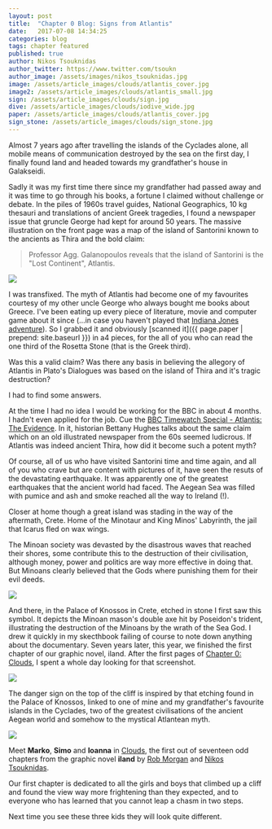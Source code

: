 ```yaml
---
layout: post
title:  "Chapter 0 Blog: Signs from Atlantis"
date:   2017-07-08 14:34:25
categories: blog
tags: chapter featured
published: true
author: Nikos Tsouknidas
author_twitter: https://www.twitter.com/tsoukn
author_image: /assets/images/nikos_tsouknidas.jpg
image: /assets/article_images/clouds/atlantis_cover.jpg
image2: /assets/article_images/clouds/atlantis_small.jpg
sign: /assets/article_images/clouds/sign.jpg
dive: /assets/article_images/clouds/iodive_wide.jpg
paper: /assets/article_images/clouds/atlantis_cover.jpg
sign_stone: /assets/article_images/clouds/sign_stone.jpg
---
```


Almost 7 years ago after travelling the islands of the Cyclades alone, all mobile means of communication destroyed by the sea on the first day, I finally found land and headed towards my grandfather's house in Galakseidi.

Sadly it was my first time there since my grandfather had passed away and it was time to go through his books, a fortune I claimed without challenge or debate. In the piles of 1960s travel guides, National Geographics, 10 kg thesauri and translations of ancient Greek tragedies, I found a newspaper issue that gruncle George had kept for around 50 years. The massive illustration on the front page was a map of the island of Santorini known to the ancients as Thira and the bold claim:

> Professor Agg. Galanopoulos reveals that the island of Santorini is the "Lost Continent", Atlantis.

<a href="{{ page.paper | prepend: site.baseurl }}">
  <img src="{{ page.paper | prepend: site.baseurl }}"/>
</a>

I was transfixed. The myth of Atlantis had become one of my favourites courtesy of my other uncle George who always bought me books about Greece. I've  been eating up every piece of literature, movie and computer game about it since (…in case you haven't played that [Indiana Jones adventure][indiana-jones]). So I grabbed it and obviously [scanned it]({{ page.paper | prepend: site.baseurl }}) in a4 pieces, for the all of you who can read the one third of the Rosetta Stone (that is the Greek third).

Was this a valid claim? Was there any basis in believing the allegory of Atlantis in Plato's Dialogues was based on the island of Thira and it's tragic destruction?

I had to find some answers.

At the time I had no idea I would be working for the BBC in about 4 months. I hadn't even applied for the job. Cue the [BBC Timewatch Special - Atlantis: The Evidence][atlantis-docu]. In it, historian Bettany Hughes talks about the same claim which on an old illustrated newspaper from the 60s seemed ludicrous. If Atlantis was indeed ancient Thira, how did it become such a potent myth?

Of course, all of us who have visited Santorini time and time again, and all of you who crave but are content with pictures of it, have seen the resuts of the devastating earthquake. It was apparently one of the greatest earthquakes that the ancient world had faced. The Aegean Sea was filled with pumice and ash and smoke reached all the way to Ireland (!).

Closer at home though a great island was stading in the way of the aftermath, Crete. Home of the Minotaur and King Minos' Labyrinth, the jail that Icarus fled on wax wings.

The Minoan society was devasted by the disastrous waves that reached their shores, some contribute this to the destruction of their civilisation, although money, power and politics are way more effective in doing that. But Minoans clearly believed that the Gods where punishing them for their evil deeds.

<img src="{{ page.sign | prepend: site.baseurl }}" class="framed"/>

And there, in the Palace of Knossos in Crete, etched in stone I first saw this symbol. It depicts the Minoan mason's double axe hit by Poseidon's trident, illustrating the destruction of the Minoans by the wrath of the Sea God. I drew it quickly in my skecthbook failing of course to note down anything about the documentary. Seven years later, this year, we finished the first chapter of our graphic novel, iland. After the first pages of [Chapter 0: Clouds]({{site.baseurl}}/chapters/0), I spent a whole day looking for that screenshot.

<img src="{{ page.sign_stone | prepend: site.baseurl }}" class="framed"/>

The danger sign on the top of the cliff is inspired by that etching found in the Palace of Knossos, linked to one of mine and my grandfather's favourite islands in the Cyclades, two of the greatest civilisations of the ancient Aegean world and somehow to the mystical Atlantean myth.

<a href="{{ page.dive | prepend: site.baseurl}}" data-fluidbox>
  <img src="{{ page.dive | prepend: site.baseurl}}"/>
</a>

Meet **Marko**, **Simo** and **Ioanna** in [Clouds]({{site.baseurl}}/chapters/0), the first out of seventeen odd chapters from the graphic novel **iland** by [Rob Morgan](https://twitter.com/aboutthislater) and [Nikos Tsouknidas](https://twitter.com/tsoukn).

Our first chapter is dedicated to all the girls and boys that climbed up a cliff and found the view way more frightening than they expected, and to everyone who has learned that you cannot leap a chasm in two steps.

Next time you see these three kids they will look quite different.

[indiana-jones]: https://en.wikipedia.org/wiki/Indiana_Jones_and_the_Fate_of_Atlantis
[atlantis-paper]: https://github.com/
[atlantis-docu]: http://topdocumentaryfilms.com/atlantis-evidence/
[io-dress]:   https://github.com/
[faust2]: https://github.com/